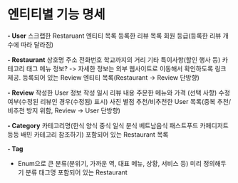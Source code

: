 # 엔티티별 기능 명세

**- User**
스크랩한 Restaruant 엔티티 목록
등록한 리뷰 목록
회원 등급(등록한 리뷰 개수에 따라 달라짐)

**- Restaurant**
상호명
주소
전화번호
학교까지의 거리
기타 특이사항(할인 행사 등)
카테고리
태그
메뉴 정보? -> 자세한 정보는 외부 웹사이트로 이동해서 확인하도록 링크 제공.
등록되어 있는 Review 엔티티 목록(Restaurant -> Review 단방향)

**- Review**
작성한 User 정보
작성 일시
리뷰 내용
주문한 메뉴와 가격 (선택 사항)
수정 여부(수정된 리뷰인 경우(수정됨) 표시)
사진
별점
추천/비추천한 User 목록(중복 추천/비추천 방지 위함, Review -> User 단방향)

**- Category**
카테고리명(한식 양식 중식 일식 분식 베트남음식 패스트푸드 카페디저트 등등 배민 카테고리 참조하기)
포함되어 있는 Restaurant 목록

**- Tag**
- Enum으로 큰 분류(분위기, 가까운 역, 대표 메뉴, 상황, 서비스 등) 미리 정의해두기
분류
태그명
포함되어 있는 Restaurant